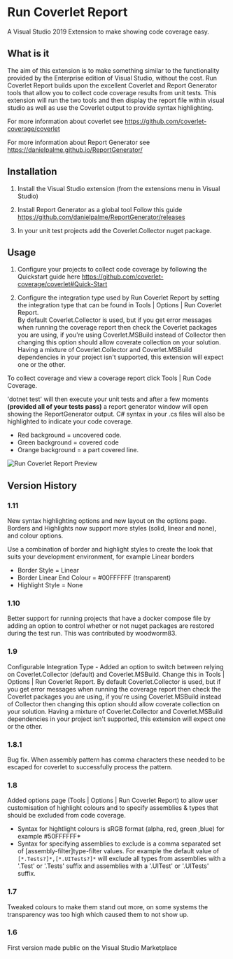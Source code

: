 # Run Coverlet Report
A Visual Studio 2019 Extension to make showing code coverage easy.

## What is it
The aim of this extension is to make something similar to the functionality provided by the Enterprise edition of Visual Studio, without the cost.
Run Coverlet Report builds upon the excellent Coverlet and Report Generator tools that allow you to collect code coverage results from unit tests.
This extension will run the two tools and then display the report file within visual studio as well as use the Coverlet output to provide syntax highlighting.

For more information about coverlet see
https://github.com/coverlet-coverage/coverlet

For more information about Report Generator see
https://danielpalme.github.io/ReportGenerator/

## Installation

1. Install the Visual Studio extension (from the extensions menu in Visual Studio)

2. Install Report Generator as a global tool
Follow this guide https://github.com/danielpalme/ReportGenerator/releases

3. In your unit test projects add the Coverlet.Collector nuget package.

## Usage

1. Configure your projects to collect code coverage by following the Quickstart guide here
https://github.com/coverlet-coverage/coverlet#Quick-Start

2. Configure the integration type used by Run Coverlet Report by setting the integration type that can be found in Tools | Options | Run Coverlet Report.    
By default Coverlet.Collector is used, but if you get error messages when running the coverage report then check the Coverlet packages you are using, if you're using Coverlet.MSBuild instead of Collector then changing this option should allow coverate collection on your solution.
Having a mixture of Coverlet.Collector and Coverlet.MSBuild dependencies in your project isn't supported, this extension will expect one or the other.

To collect coverage and view a coverage report click Tools | Run Code Coverage.  

'dotnet test' will then execute your unit tests and after a few moments **(provided all of your tests pass)** a report generator window will open showing the ReportGenerator output.
C# syntax in your .cs files will also be highlighted to indicate your code coverage.

* Red background = uncovered code.
* Green background = covered code
* Orange background = a part covered line.

![Run Coverlet Report Preview](src/RunCoverletReport/Art/RunCoverletReportPreview.gif)

## Version History

### 1.11
New syntax highlighting options and new layout on the options page.
Borders and Highlights now support more styles (solid, linear and none), and colour options. 

Use a combination of border and highlight styles to create the look that suits your development environment, for example Linear borders
- Border Style = Linear
- Border Linear End Colour = #00FFFFFF (transparent)
- Highlight Style = None

### 1.10
Better support for running projects that have a docker compose file by adding an option to control whether or not nuget packages are restored during the test run.
This was contributed by woodworm83.

### 1.9
Configurable Integration Type - Added an option to switch between relying on Coverlet.Collector (default) and Coverlet.MSBuild.
Change this in Tools | Options | Run Coverlet Report.
By default Coverlet.Collector is used, but if you get error messages when running the coverage report then check the Coverlet packages you are using, if you're using Coverlet.MSBuild instead of Collector then changing this option should allow coverate collection on your solution.
Having a mixture of Coverlet.Collector and Coverlet.MSBuild dependencies in your project isn't supported, this extension will expect one or the other.

### 1.8.1
Bug fix. When assembly pattern has comma characters these needed to be escaped for coverlet to successfully process the pattern.

### 1.8
Added options page (Tools | Options | Run Coverlet Report) to allow user customisation of highlight colours and to specify assemblies & types that should be excluded from code coverage.

* Syntax for hightlight colours is sRGB format (alpha, red, green ,blue) for example #50FFFFFF*
* Syntax for specifying assemblies to exclude is a comma separated set of [assembly-filter]type-filter values. For example the default value of `[*.Tests?]*,[*.UITests?]*` will exclude all types from assemblies with a '.Test' or '.Tests' suffix and assemblies with a '.UITest' or '.UITests' suffix.

### 1.7
Tweaked colours to make them stand out more, on some systems the transparency was too high which caused them to not show up.

### 1.6
First version made public on the Visual Studio Marketplace
